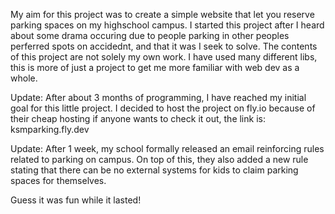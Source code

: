 My aim for this project was to create a simple website that let you reserve parking spaces on my highschool campus. 
I started this project after I heard about some drama occuring due to people parking in other peoples perferred spots on accidednt, and that it was I seek to solve.
The contents of this project are not solely my own work. I have used many different libs, this is more of just a project to get me more familiar with web dev as a whole.

Update:
After about 3 months of programming, I have reached my initial goal for this little project. 
I decided to host the project on fly.io because of their cheap hosting if anyone wants to check it out, the link is: ksmparking.fly.dev

Update:
After 1 week, my school formally released an email reinforcing rules related to parking on campus. 
On top of this, they also added a new rule stating that there can be no external systems for kids to claim parking spaces for themselves.

Guess it was fun while it lasted!
